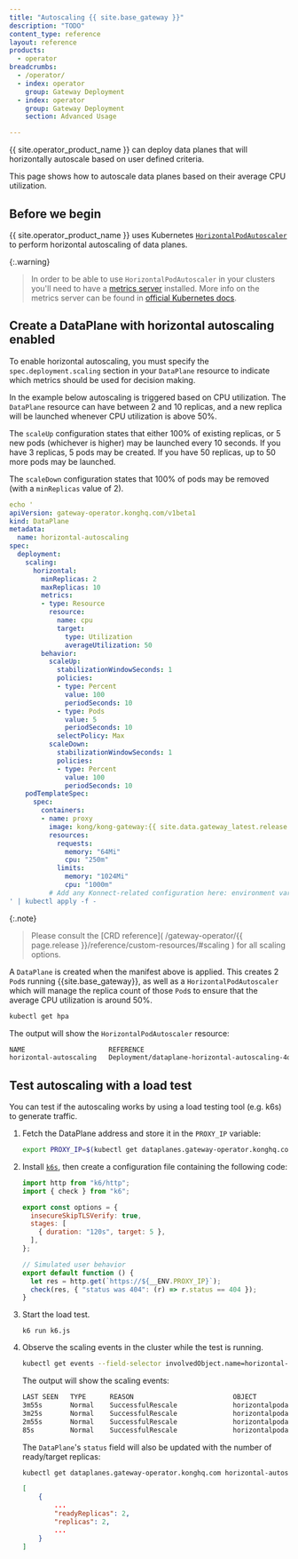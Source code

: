 ```yaml
---
title: "Autoscaling {{ site.base_gateway }}"
description: "TODO"
content_type: reference
layout: reference
products:
  - operator
breadcrumbs:
  - /operator/
  - index: operator
    group: Gateway Deployment
  - index: operator
    group: Gateway Deployment
    section: Advanced Usage

---
```


{{ site.operator_product_name }} can deploy data planes that will horizontally autoscale based on user defined criteria.

This page shows how to autoscale data planes based on their average CPU utilization.

## Before we begin

{{ site.operator_product_name }} uses Kubernetes [`HorizontalPodAutoscaler`][hpa] to perform horizontal autoscaling of data planes.

{:.warning}
> In order to be able to use `HorizontalPodAutoscaler` in your clusters you'll need to have a [metrics server][metrics_server_github] installed.
> More info on the metrics server can be found in [official Kubernetes docs][metrics_server].

[metrics_server]: https://kubernetes.io/docs/tasks/debug/debug-cluster/resource-metrics-pipeline/#metrics-server
[metrics_server_github]: https://github.com/kubernetes-sigs/metrics-server
[hpa]: https://kubernetes.io/docs/tasks/run-application/horizontal-pod-autoscale/

## Create a DataPlane with horizontal autoscaling enabled

To enable horizontal autoscaling, you must specify the `spec.deployment.scaling` section in your `DataPlane` resource to indicate which metrics should be used for decision making.

In the example below autoscaling is triggered based on CPU utilization. The `DataPlane` resource can have between 2 and 10 replicas, and a new replica will be launched whenever CPU utilization is above 50%.

The `scaleUp` configuration states that either 100% of existing replicas, or 5 new pods (whichever is higher) may be launched every 10 seconds. If you have 3 replicas, 5 pods may be created. If you have 50 replicas, up to 50 more pods may be launched.

The `scaleDown` configuration states that 100% of pods may be removed (with a `minReplicas` value of 2).

```yaml
echo '
apiVersion: gateway-operator.konghq.com/v1beta1
kind: DataPlane
metadata:
  name: horizontal-autoscaling
spec:
  deployment:
    scaling:
      horizontal:
        minReplicas: 2
        maxReplicas: 10
        metrics:
        - type: Resource
          resource:
            name: cpu
            target:
              type: Utilization
              averageUtilization: 50
        behavior:
          scaleUp:
            stabilizationWindowSeconds: 1
            policies:
            - type: Percent
              value: 100
              periodSeconds: 10
            - type: Pods
              value: 5
              periodSeconds: 10
            selectPolicy: Max
          scaleDown:
            stabilizationWindowSeconds: 1
            policies:
            - type: Percent
              value: 100
              periodSeconds: 10
    podTemplateSpec:
      spec:
        containers:
        - name: proxy
          image: kong/kong-gateway:{{ site.data.gateway_latest.release }}
          resources:
            requests:
              memory: "64Mi"
              cpu: "250m"
            limits:
              memory: "1024Mi"
              cpu: "1000m"
          # Add any Konnect-related configuration here: environment variables, volumes, and so on.
' | kubectl apply -f -
```

{:.note}
> Please consult the [CRD reference]( /gateway-operator/{{ page.release }}/reference/custom-resources/#scaling ) for all scaling options.

A `DataPlane` is created when the manifest above is applied. This creates 2 `Pod`s running {{site.base_gateway}}, as well as a `HorizontalPodAutoscaler` which will manage the replica count of those `Pod`s to ensure that the average CPU utilization is around 50%.

```bash
kubectl get hpa
```

The output will show the `HorizontalPodAutoscaler` resource:

```bash
NAME                     REFERENCE                                           TARGETS   MINPODS   MAXPODS   REPLICAS   AGE
horizontal-autoscaling   Deployment/dataplane-horizontal-autoscaling-4q72p   2%/50%    2         10        2          30s
```

## Test autoscaling with a load test

You can test if the autoscaling works by using a load testing tool (e.g. k6s) to generate traffic.

1. Fetch the DataPlane address and store it in the `PROXY_IP` variable:

    ```bash
    export PROXY_IP=$(kubectl get dataplanes.gateway-operator.konghq.com -o jsonpath='{.status.addresses[0].value}' horizontal-autoscaling)
    ```

1. Install [`k6s`](https://k6.io/), then create a configuration file containing the following code:

    ```javascript
    import http from "k6/http";
    import { check } from "k6";

    export const options = {
      insecureSkipTLSVerify: true,
      stages: [
        { duration: "120s", target: 5 },
      ],
    };

    // Simulated user behavior
    export default function () {
      let res = http.get(`https://${__ENV.PROXY_IP}`);
      check(res, { "status was 404": (r) => r.status == 404 });
    }
    ```

1. Start the load test.

   ```
   k6 run k6.js
   ```

1. Observe the scaling events in the cluster while the test is running.

    ```bash
    kubectl get events --field-selector involvedObject.name=horizontal-autoscaling --field-selector involvedObject.kind=HorizontalPodAutoscaler
    ```

    The output will show the scaling events:
    ```bash
    LAST SEEN   TYPE      REASON                         OBJECT                                           MESSAGE
    3m55s       Normal    SuccessfulRescale              horizontalpodautoscaler/horizontal-autoscaling   New size: 6; reason: cpu resource utilization (percentage of request) above target
    3m25s       Normal    SuccessfulRescale              horizontalpodautoscaler/horizontal-autoscaling   New size: 7; reason: cpu resource utilization (percentage of request) above target
    2m55s       Normal    SuccessfulRescale              horizontalpodautoscaler/horizontal-autoscaling   New size: 10; reason: cpu resource utilization (percentage of request) above target
    85s         Normal    SuccessfulRescale              horizontalpodautoscaler/horizontal-autoscaling   New size: 2; reason: All metrics below target
    ```

    The `DataPlane`'s `status` field will also be updated with the number of ready/target replicas:

    ```bash
    kubectl get dataplanes.gateway-operator.konghq.com horizontal-autoscaling -o jsonpath-as-json='{.status}'
    ```

    ```json
    [
        {
            ...
            "readyReplicas": 2,
            "replicas": 2,
            ...
        }
    ]
    ```
